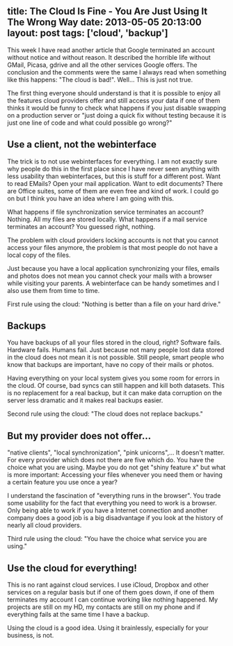 title: The Cloud Is Fine - You Are Just Using It The Wrong Way
date: 2013-05-05 20:13:00
layout: post
tags: ['cloud', 'backup']
---
This week I have read another article that Google terminated an account without notice and without reason. It described the horrible life without GMail, Picasa, gdrive and all the other services Google offers. The conclusion and the comments were the same I always read when something like this happens: "The cloud is bad!". Well… This is just not true.
<!--MORE-->

The first thing everyone should understand is that it is possible to enjoy all the features cloud providers offer and still access your data if one of them thinks it would be funny to check what happens if you just disable swapping on a production server or "just doing a quick fix without testing because it is just one line of code and what could possible go wrong?"

## Use a client, not the webinterface
The trick is to not use webinterfaces for everything. I am not exactly sure why people do this in the first place since I have never seen anything with less usability than webinterfaces, but this is stuff for a different post. Want to read EMails? Open your mail application. Want to edit documents? There are Office suites, some of them are even free and kind of work. I could go on but I think you have an idea where I am going with this.

What happens if file synchronization service terminates an account? Nothing. All my files are stored locally. What happens if a mail service terminates an account? You guessed right, nothing.

The problem with cloud providers locking accounts is not that you cannot access your files anymore, the problem is that most people do not have a local copy of the files.

Just because you have a local application synchronizing your files, emails and photos does not mean you cannot check your mails with a browser while visiting your parents. A webinterface can be handy sometimes and I also use them from time to time.

First rule using the cloud: "Nothing is better than a file on your hard drive."

## Backups
You have backups of all your files stored in the cloud, right? Software fails. Hardware fails. Humans fail. Just because not many people lost data stored in the cloud does not mean it is not possible. Still people, smart people who know that backups are important, have no copy of their mails or photos.

Having everything on your local system gives you some room for errors in the cloud. Of course, bad syncs can still happen and kill both datasets. This is no replacement for a real backup, but it can make data corruption on the server less dramatic and it makes real backups easier.

Second rule using the cloud: "The cloud does not replace backups."

## But my provider does not offer…
"native clients", "local synchronization", "pink unicorns",… It doesn't matter. For every provider which does not there are five which do. You have the choice what you are using. Maybe you do not get "shiny feature x" but what is more important: Accessing your files whenever you need them or having a certain feature you use once a year?

I understand the fascination of "everything runs in the browser". You trade some usability for the fact that everything you need to work is a browser. Only being able to work if you have a Internet connection and another company does a good job is a big disadvantage if you look at the history of nearly all cloud providers.

Third rule using the cloud: "You have the choice what service you are using."

## Use the cloud for everything!
This is no rant against cloud services. I use iCloud, Dropbox and other services on a regular basis but if one of them goes down, if one of them terminates my account I can continue working like nothing happened. My projects are still on my HD, my contacts are still on my phone and if everything fails at the same time I have a backup.

Using the cloud is a good idea. Using it brainlessly, especially for your business, is not.
